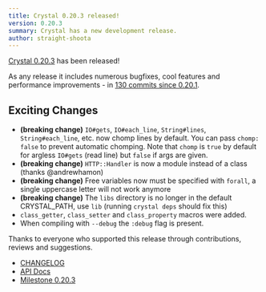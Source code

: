 ```yaml
---
title: Crystal 0.20.3 released!
version: 0.20.3
summary: Crystal has a new development release.
author: straight-shoota
---
```


[Crystal 0.20.3](https://github.com/crystal-lang/crystal/releases/tag/0.20.3) has been released!

As any release it includes numerous bugfixes, cool features and performance improvements - in [130 commits since 0.20.1](https://github.com/crystal-lang/crystal/compare/0.20.1...0.20.3).

## Exciting Changes

- **(breaking change)** `IO#gets`, `IO#each_line`, `String#lines`, `String#each_line`, etc. now chomp lines by default. You can pass `chomp: false` to prevent automatic chomping. Note that `chomp` is `true` by default for argless `IO#gets` (read line) but `false` if args are given.
- **(breaking change)** `HTTP::Handler` is now a module instead of a class (thanks @andrewhamon)
- **(breaking change)** Free variables now must be specified with `forall`, a single uppercase letter will not work anymore
- **(breaking change)** The `libs` directory is no longer in the default CRYSTAL_PATH, use `lib` (running `crystal deps` should fix this)
- `class_getter`, `class_setter` and `class_property` macros were added.
- When compiling with `--debug` the `:debug` flag is present.

Thanks to everyone who supported this release through contributions, reviews and suggestions.

- [CHANGELOG](https://github.com/crystal-lang/crystal/releases/tag/0.20.3)
- [API Docs](https://crystal-lang.org/api/0.20.3)
- [Milestone 0.20.3](https://github.com/crystal-lang/crystal/issues?q=milestone%3A0.20.3)
